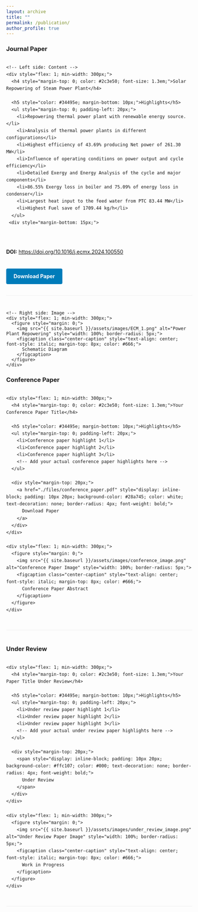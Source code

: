 ```yaml
---
layout: archive
title: ""
permalink: /publication/
author_profile: true
---
```

### Journal Paper

<div class="publication-item" style="margin-bottom: 40px; padding-bottom: 30px; border-bottom: 1px solid #eee;">
  <div style="display: flex; gap: 30px; flex-wrap: wrap; align-items: flex-start;">
    
    <!-- Left side: Content -->
    <div style="flex: 1; min-width: 300px;">
      <h4 style="margin-top: 0; color: #2c3e50; font-size: 1.3em;">Solar Repowering of Steam Power Plant</h4>
      
      <h5 style="color: #34495e; margin-bottom: 10px;">Highlights</h5>
      <ul style="margin-top: 0; padding-left: 20px;">
        <li>Repowering thermal power plant with renewable energy source.</li>
        <li>Analysis of thermal power plants in different configurations</li>
        <li>Highest efficiency of 43.69% producing Net power of 261.30 MW</li>
        <li>Influence of operating conditions on power output and cycle efficiency</li>
        <li>Detailed Exergy and Energy Analysis of the cycle and major components</li>
        <li>86.55% Exergy loss in boiler and 75.09% of energy loss in condenser</li>
        <li>Largest heat input to the feed water from PTC 83.44 MW</li>
        <li>Highest Fuel save of 1709.44 kg/h</li>
      </ul>
     <div style="margin-bottom: 15px;">
  <strong>DOI:</strong> 
  <a href="https://doi.org/10.1016/j.ecmx.2024.100550" target="_blank" style="color: #007cba; text-decoration: none;">
    https://doi.org/10.1016/j.ecmx.2024.100550
  </a>
</div>
      <div style="margin-top: 20px;">
          <a href="{{ site.baseurl }}/files/ECM.pdf" style="display: inline-block; padding: 10px 20px; background-color: #007cba; color: white; text-decoration: none; border-radius: 4px; font-weight: bold;">
          Download Paper
        </a>
      </div>
    </div>
    
    <!-- Right side: Image -->
    <div style="flex: 1; min-width: 300px;">
      <figure style="margin: 0;">
        <img src="{{ site.baseurl }}/assets/images/ECM_1.png" alt="Power Plant Repowering" style="width: 100%; border-radius: 5px;">
        <figcaption class="center-caption" style="text-align: center; font-style: italic; margin-top: 8px; color: #666;">
          Schematic Diagram
        </figcaption>
      </figure>
    </div>
    
  </div>
</div>

<!-- You can add more journal papers by copying the above structure -->

### Conference Paper

<div class="publication-item" style="margin-bottom: 40px; padding-bottom: 30px; border-bottom: 1px solid #eee;">
  <div style="display: flex; gap: 30px; flex-wrap: wrap; align-items: flex-start;">
    
    <div style="flex: 1; min-width: 300px;">
      <h4 style="margin-top: 0; color: #2c3e50; font-size: 1.3em;">Your Conference Paper Title</h4>
      
      <h5 style="color: #34495e; margin-bottom: 10px;">Highlights</h5>
      <ul style="margin-top: 0; padding-left: 20px;">
        <li>Conference paper highlight 1</li>
        <li>Conference paper highlight 2</li>
        <li>Conference paper highlight 3</li>
        <!-- Add your actual conference paper highlights here -->
      </ul>
      
      <div style="margin-top: 20px;">
        <a href="./files/conference_paper.pdf" style="display: inline-block; padding: 10px 20px; background-color: #28a745; color: white; text-decoration: none; border-radius: 4px; font-weight: bold;">
          Download Paper
        </a>
      </div>
    </div>
    
    <div style="flex: 1; min-width: 300px;">
      <figure style="margin: 0;">
        <img src="{{ site.baseurl }}/assets/images/conference_image.png" alt="Conference Paper Image" style="width: 100%; border-radius: 5px;">
        <figcaption class="center-caption" style="text-align: center; font-style: italic; margin-top: 8px; color: #666;">
          Conference Paper Abstract
        </figcaption>
      </figure>
    </div>
    
  </div>
</div>

### Under Review

<div class="publication-item" style="margin-bottom: 40px; padding-bottom: 30px; border-bottom: 1px solid #eee;">
  <div style="display: flex; gap: 30px; flex-wrap: wrap; align-items: flex-start;">
    
    <div style="flex: 1; min-width: 300px;">
      <h4 style="margin-top: 0; color: #2c3e50; font-size: 1.3em;">Your Paper Title Under Review</h4>
      
      <h5 style="color: #34495e; margin-bottom: 10px;">Highlights</h5>
      <ul style="margin-top: 0; padding-left: 20px;">
        <li>Under review paper highlight 1</li>
        <li>Under review paper highlight 2</li>
        <li>Under review paper highlight 3</li>
        <!-- Add your actual under review paper highlights here -->
      </ul>
      
      <div style="margin-top: 20px;">
        <span style="display: inline-block; padding: 10px 20px; background-color: #ffc107; color: #000; text-decoration: none; border-radius: 4px; font-weight: bold;">
          Under Review
        </span>
      </div>
    </div>
    
    <div style="flex: 1; min-width: 300px;">
      <figure style="margin: 0;">
        <img src="{{ site.baseurl }}/assets/images/under_review_image.png" alt="Under Review Paper Image" style="width: 100%; border-radius: 5px;">
        <figcaption class="center-caption" style="text-align: center; font-style: italic; margin-top: 8px; color: #666;">
          Work in Progress
        </figcaption>
      </figure>
    </div>
    
  </div>
</div>

<style>
.publication-item {
  line-height: 1.6;
}

.publication-item h4 {
  border-bottom: 2px solid #3498db;
  padding-bottom: 8px;
}

.publication-item ul li {
  margin-bottom: 8px;
}

/* Responsive design */
@media (max-width: 768px) {
  .publication-item > div {
    gap: 20px;
  }
}
</style>